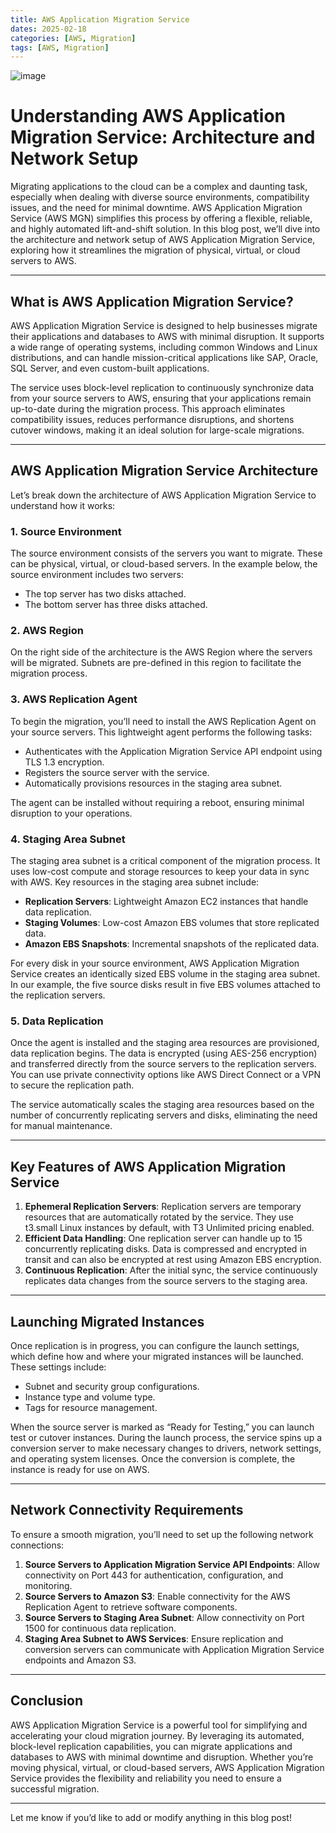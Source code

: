 ```yaml
---
title: AWS Application Migration Service
dates: 2025-02-18
categories: [AWS, Migration]
tags: [AWS, Migration]
---
```

![image](https://github.com/user-attachments/assets/d4aa6f9d-9311-4501-bbe5-5b0a7282a11a)

# Understanding AWS Application Migration Service: Architecture and Network Setup

Migrating applications to the cloud can be a complex and daunting task, especially when dealing with diverse source environments, compatibility issues, and the need for minimal downtime. AWS Application Migration Service (AWS MGN) simplifies this process by offering a flexible, reliable, and highly automated lift-and-shift solution. In this blog post, we’ll dive into the architecture and network setup of AWS Application Migration Service, exploring how it streamlines the migration of physical, virtual, or cloud servers to AWS.

---

## What is AWS Application Migration Service?

AWS Application Migration Service is designed to help businesses migrate their applications and databases to AWS with minimal disruption. It supports a wide range of operating systems, including common Windows and Linux distributions, and can handle mission-critical applications like SAP, Oracle, SQL Server, and even custom-built applications.

The service uses block-level replication to continuously synchronize data from your source servers to AWS, ensuring that your applications remain up-to-date during the migration process. This approach eliminates compatibility issues, reduces performance disruptions, and shortens cutover windows, making it an ideal solution for large-scale migrations.

---

## AWS Application Migration Service Architecture

Let’s break down the architecture of AWS Application Migration Service to understand how it works:

### 1. Source Environment
The source environment consists of the servers you want to migrate. These can be physical, virtual, or cloud-based servers. In the example below, the source environment includes two servers:
- The top server has two disks attached.
- The bottom server has three disks attached.

### 2. AWS Region
On the right side of the architecture is the AWS Region where the servers will be migrated. Subnets are pre-defined in this region to facilitate the migration process.

### 3. AWS Replication Agent
To begin the migration, you’ll need to install the AWS Replication Agent on your source servers. This lightweight agent performs the following tasks:
- Authenticates with the Application Migration Service API endpoint using TLS 1.3 encryption.
- Registers the source server with the service.
- Automatically provisions resources in the staging area subnet.

The agent can be installed without requiring a reboot, ensuring minimal disruption to your operations.

### 4. Staging Area Subnet
The staging area subnet is a critical component of the migration process. It uses low-cost compute and storage resources to keep your data in sync with AWS. Key resources in the staging area subnet include:
- **Replication Servers**: Lightweight Amazon EC2 instances that handle data replication.
- **Staging Volumes**: Low-cost Amazon EBS volumes that store replicated data.
- **Amazon EBS Snapshots**: Incremental snapshots of the replicated data.

For every disk in your source environment, AWS Application Migration Service creates an identically sized EBS volume in the staging area subnet. In our example, the five source disks result in five EBS volumes attached to the replication servers.

### 5. Data Replication
Once the agent is installed and the staging area resources are provisioned, data replication begins. The data is encrypted (using AES-256 encryption) and transferred directly from the source servers to the replication servers. You can use private connectivity options like AWS Direct Connect or a VPN to secure the replication path.

The service automatically scales the staging area resources based on the number of concurrently replicating servers and disks, eliminating the need for manual maintenance.

---

## Key Features of AWS Application Migration Service

1. **Ephemeral Replication Servers**: Replication servers are temporary resources that are automatically rotated by the service. They use t3.small Linux instances by default, with T3 Unlimited pricing enabled.
2. **Efficient Data Handling**: One replication server can handle up to 15 concurrently replicating disks. Data is compressed and encrypted in transit and can also be encrypted at rest using Amazon EBS encryption.
3. **Continuous Replication**: After the initial sync, the service continuously replicates data changes from the source servers to the staging area.

---

## Launching Migrated Instances

Once replication is in progress, you can configure the launch settings, which define how and where your migrated instances will be launched. These settings include:
- Subnet and security group configurations.
- Instance type and volume type.
- Tags for resource management.

When the source server is marked as “Ready for Testing,” you can launch test or cutover instances. During the launch process, the service spins up a conversion server to make necessary changes to drivers, network settings, and operating system licenses. Once the conversion is complete, the instance is ready for use on AWS.

---

## Network Connectivity Requirements

To ensure a smooth migration, you’ll need to set up the following network connections:

1. **Source Servers to Application Migration Service API Endpoints**: Allow connectivity on Port 443 for authentication, configuration, and monitoring.
2. **Source Servers to Amazon S3**: Enable connectivity for the AWS Replication Agent to retrieve software components.
3. **Source Servers to Staging Area Subnet**: Allow connectivity on Port 1500 for continuous data replication.
4. **Staging Area Subnet to AWS Services**: Ensure replication and conversion servers can communicate with Application Migration Service endpoints and Amazon S3.

---

## Conclusion

AWS Application Migration Service is a powerful tool for simplifying and accelerating your cloud migration journey. By leveraging its automated, block-level replication capabilities, you can migrate applications and databases to AWS with minimal downtime and disruption. Whether you’re moving physical, virtual, or cloud-based servers, AWS Application Migration Service provides the flexibility and reliability you need to ensure a successful migration.


---

Let me know if you’d like to add or modify anything in this blog post!
